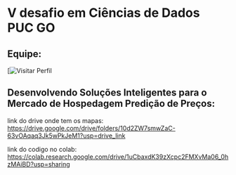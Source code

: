 # V desafio em Ciências de Dados PUC GO

## Equipe:

[![Visitar Perfil](https://github.com/Joao-vpf)


## Desenvolvendo Soluções Inteligentes para o Mercado de Hospedagem Predição de Preços:


link do drive onde tem os mapas: https://drive.google.com/drive/folders/10d2ZW7smwZaC-63vOAqaq3Jk5wPkJeM1?usp=drive_link

link do codigo no colab: https://colab.research.google.com/drive/1uCbaxdK39zXcpc2FMXvMa06_0hzMAiBD?usp=sharing

